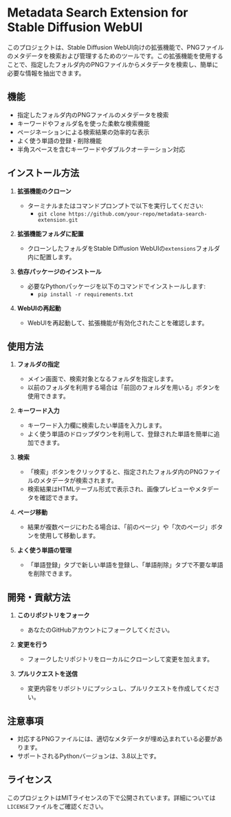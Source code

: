 # Metadata Search Extension for Stable Diffusion WebUI

このプロジェクトは、Stable Diffusion WebUI向けの拡張機能で、PNGファイルのメタデータを検索および管理するためのツールです。この拡張機能を使用することで、指定したフォルダ内のPNGファイルからメタデータを検索し、簡単に必要な情報を抽出できます。

## 機能

- 指定したフォルダ内のPNGファイルのメタデータを検索
- キーワードやフォルダ名を使った柔軟な検索機能
- ページネーションによる検索結果の効率的な表示
- よく使う単語の登録・削除機能
- 半角スペースを含むキーワードやダブルクオーテーション対応

## インストール方法

1. **拡張機能のクローン**
   - ターミナルまたはコマンドプロンプトで以下を実行してください:
     - `git clone https://github.com/your-repo/metadata-search-extension.git`

2. **拡張機能フォルダに配置**
   - クローンしたフォルダをStable Diffusion WebUIの`extensions`フォルダ内に配置します。

3. **依存パッケージのインストール**
   - 必要なPythonパッケージを以下のコマンドでインストールします:
     - `pip install -r requirements.txt`

4. **WebUIの再起動**
   - WebUIを再起動して、拡張機能が有効化されたことを確認します。

## 使用方法

1. **フォルダの指定**
   - メイン画面で、検索対象となるフォルダを指定します。
   - 以前のフォルダを利用する場合は「前回のフォルダを用いる」ボタンを使用できます。

2. **キーワード入力**
   - キーワード入力欄に検索したい単語を入力します。
   - よく使う単語のドロップダウンを利用して、登録された単語を簡単に追加できます。

3. **検索**
   - 「検索」ボタンをクリックすると、指定されたフォルダ内のPNGファイルのメタデータが検索されます。
   - 検索結果はHTMLテーブル形式で表示され、画像プレビューやメタデータを確認できます。

4. **ページ移動**
   - 結果が複数ページにわたる場合は、「前のページ」や「次のページ」ボタンを使用して移動します。

5. **よく使う単語の管理**
   - 「単語登録」タブで新しい単語を登録し、「単語削除」タブで不要な単語を削除できます。

## 開発・貢献方法

1. **このリポジトリをフォーク**
   - あなたのGitHubアカウントにフォークしてください。

2. **変更を行う**
   - フォークしたリポジトリをローカルにクローンして変更を加えます。

3. **プルリクエストを送信**
   - 変更内容をリポジトリにプッシュし、プルリクエストを作成してください。

## 注意事項

- 対応するPNGファイルには、適切なメタデータが埋め込まれている必要があります。
- サポートされるPythonバージョンは、3.8以上です。

## ライセンス

このプロジェクトはMITライセンスの下で公開されています。詳細については`LICENSE`ファイルをご確認ください。
